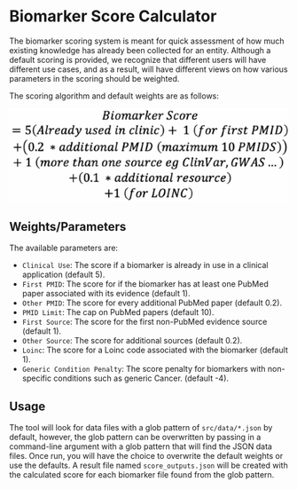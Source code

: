 # Biomarker Score Calculator

The biomarker scoring system is meant for quick assessment of how much existing knowledge has already been collected for an entity. Although a default scoring is provided, we recognize that different users will have different use cases, and as a result, will have different views on how various parameters in the scoring should be weighted.

The scoring algorithm and default weights are as follows: 

![Default Algorithm](./imgs/biomarker_scoring.png)

## Weights/Parameters

The available parameters are: 

- `Clinical Use`: The score if a biomarker is already in use in a clinical application (default 5).
- `First PMID`: The score for if the biomarker has at least one PubMed paper associated with its evidence (default 1).
- `Other PMID`: The score for every additional PubMed paper (default 0.2).
- `PMID Limit`: The cap on PubMed papers (default 10). 
- `First Source`: The score for the first non-PubMed evidence source (default 1).
- `Other Source`: The score for additional sources (default 0.2).
- `Loinc`: The score for a Loinc code associated with the biomarker (default 1).
- `Generic Condition Penalty`: The score penalty for biomarkers with non-specific conditions such as generic Cancer. (default -4).

## Usage

The tool will look for data files with a glob pattern of `src/data/*.json` by default, however, the glob pattern can be overwritten by passing in a command-line argument with a glob pattern that will find the JSON data files. Once run, you will have the choice to overwrite the default weights or use the defaults. A result file named `score_outputs.json` will be created with the calculated score for each biomarker file found from the glob pattern.
